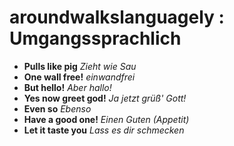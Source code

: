 # aroundwalkslanguagely : Umgangssprachlich

* **Pulls like pig** *Zieht wie Sau*
* **One wall free!** *einwandfrei*
* **But hello!** *Aber hallo!*
* **Yes now greet god!** *Ja jetzt grüß' Gott!*
* **Even so** *Ebenso*
* **Have a good one!** *Einen Guten (Appetit)*
* **Let it taste you** *Lass es dir schmecken*
